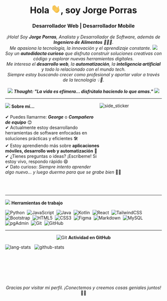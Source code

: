 <h1 align="center">Hola <img src="https://raw.githubusercontent.com/ABSphreak/ABSphreak/master/gifs/Hi.gif" width="30px">, soy Jorge Porras</h1>
<h3 align="center">Desarrollador Web | Desarrollador Mobile</h3>

<p align="center">
  <em>
    ¡Hola! Soy <b>Jorge Porras</b>, Analista y Desarrollador de Software, además de <b>Ingeniero de Alimentos</b> 🧪👨‍💻.<br>
    Me apasiona la tecnología, la innovación y el aprendizaje constante. <img src="https://github.com/TheDudeThatCode/TheDudeThatCode/blob/master/Assets/Developer.gif" width="30px"> <br>
    Soy un <b>autodidacta curioso</b> que disfruta construir soluciones creativas con código y explorar nuevas herramientas digitales.<br>
    Me interesa el <b>desarrollo web</b>, la <b>automatización</b>, la <b>inteligencia artificial</b> y todo lo relacionado con el mundo tech.<br>
    Siempre estoy buscando crecer como profesional y aportar valor a través de la tecnología 💡🚀.
  </em>
  <br><br>
  <img src="https://media.giphy.com/media/gH3LO09IOiZIqePwv9/giphy.gif" width="50" /> 
  <b><i align="center">Thought: "La vida es efímera… disfrútala haciendo lo que amas."</i></b> 
  <img src="https://media.giphy.com/media/qjqUcgIyRjsl2/giphy.gif" width="50" />
</p>

---

<img align="right" width="200" height="200" alt="side_sticker" src="https://media.giphy.com/media/TEnXkcsHrP4YedChhA/giphy.gif" />

<img src="https://media.giphy.com/media/iY8CRBdQXODJSCERIr/giphy.gif" width="30px">&nbsp;<b>Sobre mí...</b><br><br>
✔ Puedes llamarme: **_George_** o **_Compañero de equipo_** 😊<br>
✔ Actualmente estoy desarrollando herramientas de software enfocadas en soluciones prácticas y eficientes 🛠️<br>
✔ Estoy aprendiendo más sobre **aplicaciones móviles, desarrollo web y automatización** 🤖<br>
✔ ¿Tienes preguntas o ideas? ¡Escríbeme! Si estoy vivo, respondo rápido 😄<br>
✔ Dato curioso: _Siempre intento aprender algo nuevo... y luego duermo para que se grabe bien_ 🧠💤<br><br><br><br>

---

<img src="https://media.giphy.com/media/iY8CRBdQXODJSCERIr/giphy.gif" width="30px">&nbsp;<b>Herramientas de trabajo</b>


![Python](https://img.shields.io/badge/python-3670A0?style=for-the-badge&logo=python&logoColor=ffdd54)&nbsp;
![JavaScript](https://img.shields.io/badge/javascript-%23323330.svg?style=for-the-badge&logo=javascript&logoColor=%23F7DF1E)&nbsp;
![Java](https://img.shields.io/badge/java-%23ED8B00.svg?style=for-the-badge&logo=java&logoColor=white)&nbsp;
![Kotlin](https://img.shields.io/badge/kotlin-%230095D5.svg?style=for-the-badge&logo=kotlin&logoColor=white)&nbsp;
![React](https://img.shields.io/badge/react-%2320232a.svg?style=for-the-badge&logo=react&logoColor=%2361DAFB)&nbsp;
![TailwindCSS](https://img.shields.io/badge/tailwindcss-%2338B2AC.svg?style=for-the-badge&logo=tailwind-css&logoColor=white)&nbsp;
![Bootstrap](https://img.shields.io/badge/bootstrap-%23563D7C.svg?style=for-the-badge&logo=bootstrap&logoColor=white)&nbsp;
![HTML5](https://img.shields.io/badge/html5-%23E34F26.svg?style=for-the-badge&logo=html5&logoColor=white)&nbsp;
![CSS3](https://img.shields.io/badge/css3-%231572B6.svg?style=for-the-badge&logo=css3&logoColor=white)&nbsp;
![Figma](https://img.shields.io/badge/figma-%23F24E1E.svg?style=for-the-badge&logo=figma&logoColor=white)&nbsp;
![Markdown](https://img.shields.io/badge/markdown-%23000000.svg?style=for-the-badge&logo=markdown&logoColor=white)&nbsp;
![MySQL](https://img.shields.io/badge/mysql-%2300f.svg?style=for-the-badge&logo=mysql&logoColor=white)&nbsp;
![pgAdmin](https://img.shields.io/badge/pgadmin-336791?style=for-the-badge&logo=postgresql&logoColor=white)&nbsp;
![Git](https://img.shields.io/badge/git-%23F05033.svg?style=for-the-badge&logo=git&logoColor=white)&nbsp;
![GitHub](https://img.shields.io/badge/github-%23121011.svg?style=for-the-badge&logo=github&logoColor=white)&nbsp;



---

<p align="center">
  <img src="https://media.giphy.com/media/W5eoZHPpUx9sapR0eu/giphy.gif" width="30px" alt="Git"/>&nbsp;<b>Actividad en GitHub</b>
</p>

<p><img align="left" src="https://github-readme-stats.vercel.app/api/top-langs?username=IngAlim2023&show_icons=true&locale=en&layout=compact&theme=chartreuse-dark" alt="lang-stats" /></p>
<p>&nbsp;<img align="right" src="https://github-readme-stats.vercel.app/api?username=IngAlim2023&show_icons=true&locale=en&theme=chartreuse-dark" alt="github-stats" width="410" /></p>

<br><br><br><br><br>




<p align="center">
  <i>Gracias por visitar mi perfil. ¡Conectemos y creemos cosas geniales juntos!</i> 🙌🚀
</p>

<!-- Créditos al README original de: Ovindu Wijethunge -->
